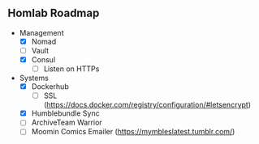 ## Homlab Roadmap  
  - Management
    - [x] Nomad 
    - [ ] Vault
    - [x] Consul
      - [ ] Listen on HTTPs
  - Systems
    - [x] Dockerhub
      - [ ] SSL (https://docs.docker.com/registry/configuration/#letsencrypt)
    - [x] Humblebundle Sync 
    - [ ] ArchiveTeam Warrior
    - [ ] Moomin Comics Emailer (https://mymbleslatest.tumblr.com/)
